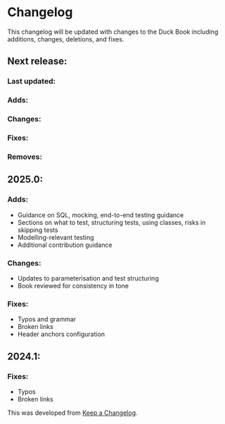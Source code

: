 # Changelog
This changelog will be updated with changes to the Duck Book including additions, changes, deletions, and fixes.

## Next release:
### Last updated: 
### Adds:
### Changes:
### Fixes:
### Removes:

## 2025.0:
### Adds:
- Guidance on SQL, mocking, end-to-end testing guidance
- Sections on what to test, structuring tests, using classes, risks in skipping tests
- Modelling-relevant testing
- Additional contribution guidance

### Changes:
- Updates to parameterisation and test structuring
- Book reviewed for consistency in tone

### Fixes:
- Typos and grammar
- Broken links
- Header anchors configuration

## 2024.1:
### Fixes:
- Typos
- Broken links

This was developed from [Keep a Changelog](https://keepachangelog.com/en/1.1.0/).
